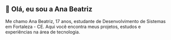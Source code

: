 ## 👋 Olá, eu sou a Ana Beatriz 

Me chamo Ana Beatriz, 17 anos, estudante de Desenvolvimento de Sistemas em Fortaleza - CE.
Aqui você encontra meus projetos, estudos e experiências na área de tecnologia.
<!--
**anabmelo6-cloud/anabmelo6-cloud** is a ✨ _special_ ✨ repository because its `README.md` (this file) appears on your GitHub profile.

Here are some ideas to get you started:

- 🔭 I’m currently working on ...
- 🌱 I’m currently learning ...
- 👯 I’m looking to collaborate on ...
- 🤔 I’m looking for help with ...
- 💬 Ask me about ...
- 📫 How to reach me: ...
- 😄 Pronouns: ...
- ⚡ Fun fact: ...
-->
